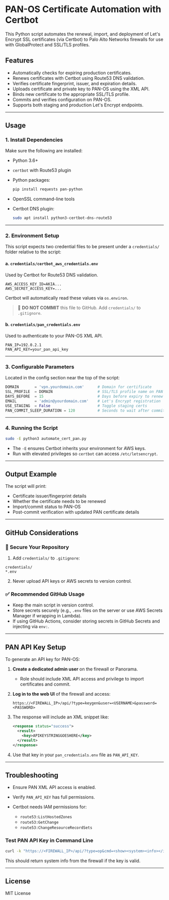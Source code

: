 # PAN-OS Certificate Automation with Certbot 

This Python script automates the renewal, import, and deployment of Let's Encrypt SSL certificates (via Certbot) to Palo Alto Networks firewalls for use with GlobalProtect and SSL/TLS profiles.

## Features

* Automatically checks for expiring production certificates.
* Renews certificates with Certbot using Route53 DNS validation.
* Verifies certificate fingerprint, issuer, and expiration details.
* Uploads certificate and private key to PAN-OS using the XML API.
* Binds new certificate to the appropriate SSL/TLS profile.
* Commits and verifies configuration on PAN-OS.
* Supports both staging and production Let's Encrypt endpoints.

---

## Usage

### 1. Install Dependencies

Make sure the following are installed:

* Python 3.6+

* `certbot` with Route53 plugin

* Python packages:

  ```bash
  pip install requests pan-python
  ```

* OpenSSL command-line tools

* Certbot DNS plugin:

  ```bash
  sudo apt install python3-certbot-dns-route53
  ```

---

### 2. Environment Setup

This script expects two credential files to be present under a `credentials/` folder relative to the script:

#### a. `credentials/certbot_aws_credentials.env`

Used by Certbot for Route53 DNS validation.

```env
AWS_ACCESS_KEY_ID=AKIA...
AWS_SECRET_ACCESS_KEY=...
```

Certbot will automatically read these values via `os.environ`.

> 🔐 **DO NOT COMMIT** this file to GitHub. Add `credentials/` to `.gitignore`.

#### b. `credentials/pan_credentials.env`

Used to authenticate to your PAN-OS XML API.

```env
PAN_IP=192.0.2.1
PAN_API_KEY=your_pan_api_key
```

---

### 3. Configurable Parameters

Located in the config section near the top of the script:

```python
DOMAIN       = 'vpn.yourdomain.com'      # Domain for certificate
SSL_PROFILE  = DOMAIN                    # SSL/TLS profile name on PAN
DAYS_BEFORE  = 15                        # Days before expiry to renew
EMAIL        = 'admin@yourdomain.com'    # Let's Encrypt registration
USE_STAGING  = False                     # Toggle staging certs
PAN_COMMIT_SLEEP_DURATION = 120          # Seconds to wait after commit
```

---

### 4. Running the Script

```bash
sudo -E python3 automate_cert_pan.py
```

* The `-E` ensures Certbot inherits your environment for AWS keys.
* Run with elevated privileges so `certbot` can access `/etc/letsencrypt`.

---

## Output Example

The script will print:

* Certificate issuer/fingerprint details
* Whether the certificate needs to be renewed
* Import/commit status to PAN-OS
* Post-commit verification with updated PAN certificate details

---

## GitHub Considerations

### 🔐 Secure Your Repository

1. Add `credentials/` to `.gitignore`:

```
credentials/
*.env
```

2. Never upload API keys or AWS secrets to version control.

### ✅ Recommended GitHub Usage

* Keep the main script in version control.
* Store secrets securely (e.g., `.env` files on the server or use AWS Secrets Manager if wrapping in Lambda).
* If using GitHub Actions, consider storing secrets in GitHub Secrets and injecting via `env:`.

---

## PAN API Key Setup

To generate an API key for PAN-OS:

1. **Create a dedicated admin user** on the firewall or Panorama.

   * Role should include XML API access and privilege to import certificates and commit.

2. **Log in to the web UI** of the firewall and access:

   ```
   https://<FIREWALL_IP>/api/?type=keygen&user=<USERNAME>&password=<PASSWORD>
   ```

3. The response will include an XML snippet like:

   ```xml
   <response status="success">
     <result>
       <key>APIKEYSTRINGGOESHERE</key>
     </result>
   </response>
   ```

4. Use that key in your `pan_credentials.env` file as `PAN_API_KEY`.

---

## Troubleshooting

* Ensure PAN XML API access is enabled.
* Verify `PAN_API_KEY` has full permissions.
* Certbot needs IAM permissions for:

  * `route53:ListHostedZones`
  * `route53:GetChange`
  * `route53:ChangeResourceRecordSets`

### Test PAN API Key in Command Line

```bash
curl -k "https://<FIREWALL_IP>/api/?type=op&cmd=<show><system><info></info></system></show>&key=<PAN_API_KEY>"
```

This should return system info from the firewall if the key is valid.

---

## License

MIT License
